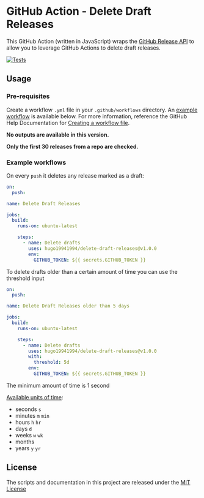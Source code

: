 # GitHub Action - Delete Draft Releases

This GitHub Action (written in JavaScript) wraps the [GitHub Release API](https://developer.github.com/v3/repos/releases/) to allow you to leverage GitHub Actions to delete draft releases.

[![Tests](https://github.com/hugo19941994/delete-draft-releases/workflows/Tests/badge.svg)](https://github.com/hugo19941994/delete-draft-releases/actions?query=workflow%3ATests)

## Usage

### Pre-requisites

Create a workflow `.yml` file in your `.github/workflows` directory. An [example workflow](#example-workflow) is available below. For more information, reference the GitHub Help Documentation for [Creating a workflow file](https://help.github.com/en/articles/configuring-a-workflow#creating-a-workflow-file).

**No outputs are available in this version.**

**Only the first 30 releases from a repo are checked.**

### Example workflows

On every `push` it deletes any release marked as a draft:

```yaml
on:
  push:

name: Delete Draft Releases

jobs:
  build:
    runs-on: ubuntu-latest

    steps:
      - name: Delete drafts
        uses: hugo19941994/delete-draft-releases@v1.0.0
        env:
          GITHUB_TOKEN: ${{ secrets.GITHUB_TOKEN }}
```

To delete drafts older than a certain amount of time you can use the threshold input

```yaml
on:
  push:

name: Delete Draft Releases older than 5 days

jobs:
  build:
    runs-on: ubuntu-latest

    steps:
      - name: Delete drafts
        uses: hugo19941994/delete-draft-releases@v1.0.0
        with:
          threshold: 5d
        env:
          GITHUB_TOKEN: ${{ secrets.GITHUB_TOKEN }}
```

The minimum amount of time is 1 second

[Available units of time](https://github.com/jkroso/parse-duration#readme):

* seconds `s`
* minutes `m` `min`
* hours `h` `hr`
* days `d`
* weeks `w` `wk`
* months
* years `y` `yr`

## License

The scripts and documentation in this project are released under the [MIT License](LICENSE)
